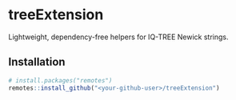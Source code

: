 # treeExtension

Lightweight, dependency-free helpers for IQ-TREE Newick strings.

## Installation

```r
# install.packages("remotes")
remotes::install_github("<your-github-user>/treeExtension")
